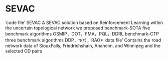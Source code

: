 # SEVAC

‘code file’
SEVAC  A SEVAC solution based on Reinforcement Learning within the uncertain topological network we proposed
benchmark-SOTA   five benchmark algorithms OSMIP，DOT，FMA，PQL，DDRL
benchmark-CTP    three benchmark algorithms DDP，π(τ），RAO*
‘data file’
Contains the road network data of SiouxFalls, Friedrichshain, Anaheim, and Winnipeg and the selected OD pairs
